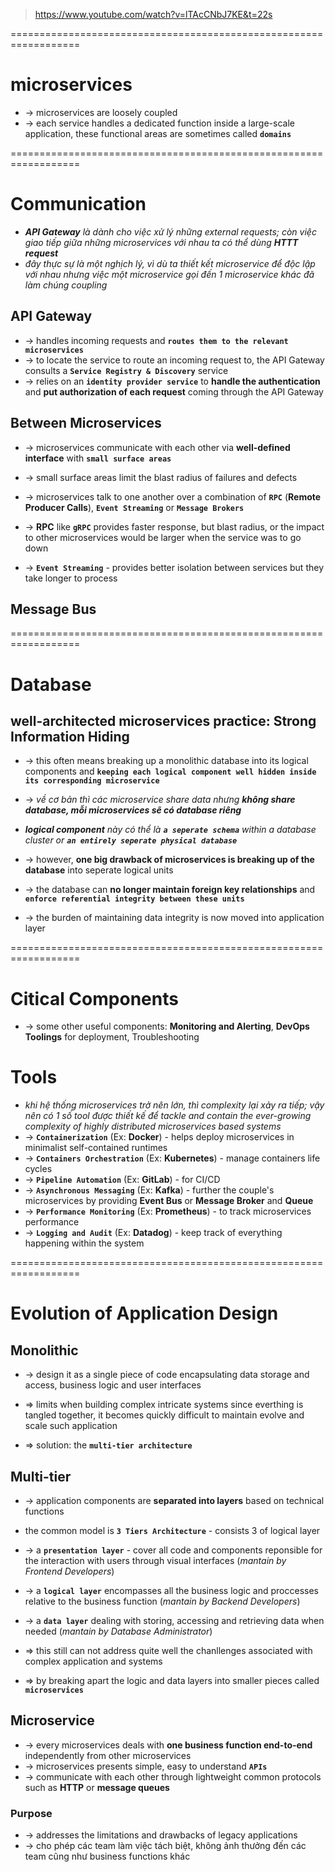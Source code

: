 > https://www.youtube.com/watch?v=lTAcCNbJ7KE&t=22s

==================================================================
# microservices
* -> microservices are loosely coupled
* -> each service handles a dedicated function inside a large-scale application, these functional areas are sometimes called **`domains`**

==================================================================
# Communication
* _**API Gateway** là dành cho việc xử lý những external requests; còn việc giao tiếp giữa những microservices với nhau ta có thể dùng **HTTT request**_
* _đây thực sự là một nghịch lý, vì dù ta thiết kết microservice để độc lập với nhau nhưng việc một microservice gọi đến 1 microservice khác đã làm chúng coupling_

## API Gateway
* -> handles incoming requests and **`routes them to the relevant microservices`**
* -> to locate the service to route an incoming request to, the API Gateway consults a **`Service Registry & Discovery`** service
* -> relies on an **`identity provider service`** to **handle the authentication** and **put authorization of each request** coming through the API Gateway

## Between Microservices
* -> microservices communicate with each other via **well-defined interface** with **`small surface areas`**
* -> small surface areas limit the blast radius of failures and defects
* -> microservices talk to one another over a combination of **`RPC`** (**Remote Producer Calls**), **`Event Streaming`** or **`Message Brokers`**

* -> **RPC** like **`gRPC`** provides faster response, but blast radius, or the impact to other microservices would be larger when the service was to go down
* -> **`Event Streaming`** - provides better isolation between services but they take longer to process

## Message Bus

==================================================================
# Database

## well-architected microservices practice: Strong Information Hiding
* -> this often means breaking up a monolithic database into its logical components and **`keeping each logical component well hidden inside its corresponding microservice`**
* -> _về cơ bản thì các microservice share data nhưng **không share database, mỗi microservices sẽ có database riêng**_
* _**logical component** này có thể là **`a seperate schema`** within a database cluster or **`an entirely seperate physical database`**_

* -> however, **one big drawback of microservices is breaking up of the database** into seperate logical units
* -> the database can **no longer maintain foreign key relationships** and **`enforce referential integrity between these units`**
* -> the burden of maintaining data integrity is now moved into application layer

==================================================================
# Citical Components
* -> some other useful components: **Monitoring and Alerting**, **DevOps Toolings** for deployment, Troubleshooting

# Tools
* _khi hệ thống microservices trở nên lớn, thì complexity lại xảy ra tiếp; vậy nên có 1 số tool được thiết kế để tackle and contain the ever-growing complexity of highly distributed microservices based systems_
* -> **`Containerization`** (Ex: **Docker**) - helps deploy microservices in minimalist self-contained runtimes
* -> **`Containers Orchestration`** (Ex: **Kubernetes**) - manage containers life cycles 
* -> **`Pipeline Automation`** (Ex: **GitLab**) - for CI/CD
* -> **`Asynchronous Messaging`** (Ex: **Kafka**) - further the couple's microservices by providing **Event Bus** or **Message Broker** and **Queue** 
* -> **`Performance Monitoring`** (Ex: **Prometheus**) - to track microservices performance
* -> **`Logging and Audit`** (Ex: **Datadog**) - keep track of everything happening within the system 

==================================================================
# Evolution of Application Design

## Monolithic
* -> design it as a single piece of code encapsulating data storage and access, business logic and user interfaces

* => limits when building complex intricate systems since everthing is tangled together, it becomes quickly difficult to maintain evolve and scale such application
* => solution: the **`multi-tier architecture`**

## Multi-tier 
* -> application components are **separated into layers** based on technical functions

* the common model is **`3 Tiers Architecture`** - consists 3 of logical layer
* -> a **`presentation layer`** - cover all code and components reponsible for the interaction with users through visual interfaces (_mantain by Frontend Developers_)
* -> a **`logical layer`** encompasses all the business logic and proccesses relative to the business function (_mantain by Backend Developers_)
* -> a **`data layer`** dealing with storing, accessing and retrieving data when needed (_mantain by Database Administrator_)

* => this still can not address quite well the chanllenges associated with complex application and systems
* => by breaking apart the logic and data layers into smaller pieces called **`microservices`**

## Microservice
* -> every microservices deals with **one business function end-to-end** independently from other microservices 
* -> microservices presents simple, easy to understand **`APIs`**
* -> communicate with each other through lightweight common protocols such as **HTTP** or **message queues**

### Purpose
* -> addresses the limitations and drawbacks of legacy applications
* -> cho phép các team làm việc tách biệt, không ảnh thưởng đến các team cũng như business functions khác
